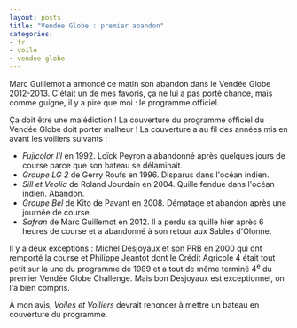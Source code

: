 ```yaml
---
layout: posts
title: "Vendée Globe : premier abandon"
categories:
- fr
- voile
- vendee globe
---
```


Marc Guillemot a annoncé ce matin son abandon dans le Vendée Globe 2012-2013. C'était un de mes favoris, ça ne lui a pas porté chance, mais comme guigne, il y a pire que moi : le programme officiel.

Ça doit être une malédiction ! La couverture du programme officiel du Vendée Globe doit porter malheur ! La couverture a au fil des années mis en avant les voiliers suivants :

* *Fujicolor III* en 1992. Loïck Peyron a abandonné après quelques jours de course parce que son bateau se délaminait.
* *Groupe LG 2* de Gerry Roufs en 1996. Disparus dans l'océan indien.
* *Sill et Veolia* de Roland Jourdain en 2004. Quille fendue dans l'océan indien. Abandon.
* *Groupe Bel* de Kito de Pavant en 2008. Dématage et abandon après une journée de course.
* *Safran* de Marc Guillemot en 2012. Il a perdu sa quille hier après 6 heures de course et a abandonné à son retour aux Sables d'Olonne.

Il y a deux exceptions : Michel Desjoyaux et son PRB en 2000 qui ont remporté la course et Philippe Jeantot dont le Crédit Agricole 4 était tout petit sur la une du programme de 1989 et a tout de même terminé 4<sup>e</sup> du premier Vendée Globe Challenge. Mais bon Desjoyaux est exceptionnel, on l'a bien compris.

À mon avis, *Voiles et Voiliers* devrait renoncer à mettre un bateau en couverture du programme.
